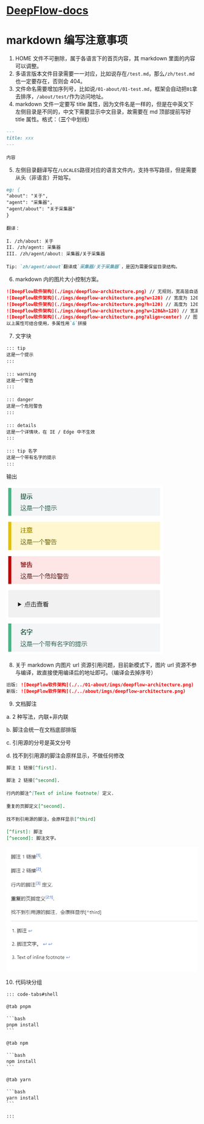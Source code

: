 # [DeepFlow-docs](https://deepflow.yunshan.net/deepflow-docs/zh/)

# markdown 编写注意事项

1. HOME 文件不可删除，属于各语言下的首页内容，其 markdown 里面的内容可以调整。
2. 多语言版本文件目录需要一一对应，比如说存在`/test.md`，那么`/zh/test.md`也一定要存在，否则会 404。
3. 文件命名需要增加序列号，比如说`/01-about/01-test.md`，框架会自动把`01`拿去排序，`/about/test/`作为访问地址。
4. markdown 文件一定要写 title 属性，因为文件名是一样的，但是在中英文下左侧目录是不同的，中文下需要显示中文目录，故需要在 md 顶部提前写好 title 属性。格式：（**三**个中划线）

```md
---
title: xxx
---

内容
```

5. 左侧目录翻译写在`/LOCALES`路径对应的语言文件内，支持书写路径，但是需要从头（非语言）开始写。

```md
eg: {
"about": "关于",
"agent": "采集器",
"agent/about": "关于采集器"
}

翻译：

I. /zh/about: 关于
II. /zh/agent: 采集器
III. /zh/agent/about: 采集器/关于采集器

Tip: `zh/agent/about`翻译成`采集器/关于采集器`，是因为需要保留目录结构。
```

6. markdown 内的图片大小控制方案。

```md
![DeepFlow软件架构](./imgs/deepflow-architecture.png) // 无规则，宽高皆自适应
![DeepFlow软件架构](./imgs/deepflow-architecture.png?w=120) // 宽度为 120 的图片，高度随比例变化
![DeepFlow软件架构](./imgs/deepflow-architecture.png?h=120) // 高度为 120 的图片，宽度随比例变化
![DeepFlow软件架构](./imgs/deepflow-architecture.png?w=120&h=120) // 宽高都为 120 的图片，比例写死（不建议使用）
![DeepFlow软件架构](./imgs/deepflow-architecture.png?align=center) // 图片对齐方式，align 取值分别是 center(居中)，left(靠左)，right(靠右)。默认 left
以上属性可结合使用，多属性用`&`拼接
```

7. 文字块

```md
::: tip
这是一个提示
:::

::: warning
这是一个警告
:::

::: danger
这是一个危险警告
:::

::: details
这是一个详情块，在 IE / Edge 中不生效
:::

::: tip 名字
这是一个带有名字的提示
:::
```

输出

![文字块](./images/text-block-zh.jpg)

8. 关于 markdown 内图片 url 资源引用问题，目前新模式下，图片 url 资源不参与编译，故直接使用编译后的地址即可。（编译会去掉序号）

```md
旧版: ![DeepFlow软件架构](./../01-about/imgs/deepflow-architecture.png)
新版: ![DeepFlow软件架构](./../about/imgs/deepflow-architecture.png)
```

9. 文档脚注

a. 2 种写法，内联+非内联

b. 脚注会统一在文档底部排版

c. 引用源的分号是英文分号

d. 找不到引用源的脚注会原样显示，不做任何修改

```md
脚注 1 链接[^first].

脚注 2 链接[^second].

行内的脚注^[Text of inline footnote] 定义.

重复的页脚定义[^second].

找不到引用源的脚注，会原样显示[^third]

[^first]: 脚注
[^second]: 脚注文字。
```

![脚注](./images/foot-note-zh.jpg)

10. 代码块分组

````
::: code-tabs#shell

@tab pnpm

```bash
pnpm install
```

@tab npm

```bash
npm install
```

@tab yarn

```bash
yarn install
```

:::

````
